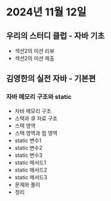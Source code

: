 # 2024년 11월 12일

## 우리의 스터디 클럽 - 자바 기초

- 섹션2의 미션 리뷰
- 섹션2의 미션 제출

## 김영한의 실전 자바 - 기본편

### 자바 메모리 구조와 static

- 자바 메모리 구조
- 스택과 큐 자료 구조
- 스택 영역
- 스택 영역과 힙 영역
- static 변수1
- static 변수2
- static 변수3
- static 메서드1
- static 메서드2
- static 메서드3
- 문제와 풀이
- 정리
